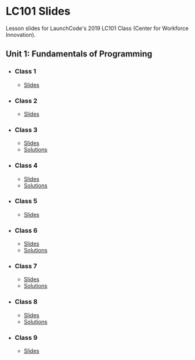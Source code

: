 # LC101 Slides

Lesson slides for LaunchCode's 2019 LC101 Class (Center for Workforce Innovation).

## Unit 1: Fundamentals of Programming

- ### Class 1
    - [Slides](https://miketully426.github.io/lc101-april2019/unit1/class1)
	
- ### Class 2
	- [Slides](https://miketully426.github.io/lc101-april2019/unit1/class2)
	
- ### Class 3
	- [Slides](https://miketully426.github.io/lc101-april2019/unit1/class3)
	- [Solutions](https://miketully426.github.io/lc101-april2019/unit1/class3/solutions.py)

- ### Class 4
	- [Slides](https://miketully426.github.io/lc101-april2019/unit1/class4)
	- [Solutions](https://miketully426.github.io/lc101-april2019/unit1/class4/solutions.py)

- ### Class 5
	- [Slides](https://miketully426.github.io/lc101-april2019/unit1/class5)
	
- ### Class 6
	- [Slides](https://miketully426.github.io/lc101-april2019/unit1/class6)
	- [Solutions](https://miketully426.github.io/lc101-april2019/unit1/class6/solutions.py)
	
- ### Class 7
	- [Slides](https://miketully426.github.io/lc101-april2019/unit1/class7)
	- [Solutions](https://miketully426.github.io/lc101-april2019/unit1/class7/solutions.py)
	
- ### Class 8
	- [Slides](https://miketully426.github.io/lc101-april2019/unit1/class8)
	- [Solutions](https://miketully426.github.io/lc101-april2019/unit1/class8/solutions.py)
	
- ### Class 9
	- [Slides](https://miketully426.github.io/lc101-april2019/unit1/class9)